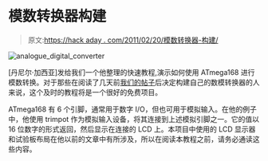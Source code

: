 # 模数转换器构建

> 原文:[https://hack aday . com/2011/02/20/模数转换器-构建/](https://hackaday.com/2011/02/20/analog-to-digital-converter-build/)

![analogue_digital_converter](../Images/04229176d006f44492cda45891a066e2.png "analogue_digital_converter")

[丹尼尔·加西亚]发给我们一个他整理的快速教程,演示如何使用 ATmega168 进行模数转换。对于那些在阅读了几天前[我们的帖子](http://hackaday.com/2011/02/17/your-first-digital-to-analog-converter-build/)后决定构建自己的数模转换器的人来说，这个及时的教程将是一个很好的免费项目。

ATmega168 有 6 个引脚，通常用于数字 I/O，但也可用于模拟输入。在他的例子中，他使用 trimpot 作为模拟输入设备，将其连接到上述模拟引脚之一。它的值以 16 位数字的形式返回，然后显示在连接的 LCD 上。本项目中使用的 LCD 显示器和试验板布局在他以前的文章中有所涉及，所以在阅读本教程之前，请务必通读这些内容。